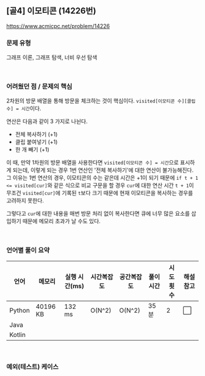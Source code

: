 ## [골4] 이모티콘 (14226번)

https://www.acmicpc.net/problem/14226

### 문제 유형

그래프 이론, 그래프 탐색, 너비 우선 탐색

<br>

### 어려웠던 점 / 문제의 핵심

2차원의 방문 배열을 통해 방문을 체크하는 것이 핵심이다. `visited[이모티콘 수][클립 수] = 시간`이다.

연산은 다음과 같이 3 가지로 나뉜다.

- 전체 복사하기 (+1)
- 클립 붙여넣기 (+1)
- 한 개 빼기 (+1)

이 때, 만약 1차원의 방문 배열을 사용한다면 `visited[이모티콘 수] = 시간`으로 표시하게 되는데, 이렇게 되는 경우 1번 연산인 '전체 복사하기'에 대한 연산이 불가능해진다. 그 이유는 1번 연산의 경우, 이모티콘의 수는 같은데 시간은 +1이 되기 때문에 `if t + 1 <= visited[cur]`와 같은 식으로 비교 구문을 할 경우 `cur`에 대한 연산 시간 `t + 1`이 무조건 `visited[cur]`에 기록된 `t`보다 크기 때문에 현재 이모티콘을 복사하는 경우를 고려하지 못한다. 

그렇다고 `cur`에 대한 내용을 매번 방문 처리 없이 복사한다면 큐에 너무 많은 요소를 삽입하기 때문에 메모리 초과가 날 수도 있다.

<br>

### 언어별 풀이 요약

| 언어   | 메모리   | 실행 시간(ms) | 시간복잡도 | 공간복잡도 | 풀이 시간 | 시도 횟수 | 해설 참고            |
| ------ | -------- | ------------- | ---------- | ---------- | --------- | --------- | -------------------- |
| Python | 40196 KB | 132 ms        | O(N^2)     | O(N^2)     | 35분      | 2         | :white_large_square: |
| Java   |          |               |            |            |           |           |                      |
| Kotlin |          |               |            |            |           |           |                      |

<br>

### 예외(테스트) 케이스

```
```


